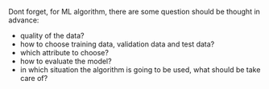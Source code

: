 Dont forget, for ML algorithm, there are some question should be thought in advance:

* quality of the data?
* how to choose training data, validation data and test data?
* which attribute to choose?
* how to evaluate the model?
* in which situation the algorithm is going to be used, what should be take care of?
